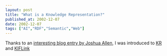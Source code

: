 ```yaml
---
layout: post
title: "What is a Knowledge Representation?"
published_at: 2002-12-07
date: 2002-12-07
tags: ["AI","RDF","Semantic","Web"]
---
```


Thanks to an [interesting blog entry by Joshua Allen](http://www.netcrucible.com/blog/2002/12/05.html#a258), I was introduced to [KR](http://medg.lcs.mit.edu/ftp/psz/k-rep.html) and [KIF](http://www.google.com/search?hl=en&ie=UTF-8&oe=UTF-8&q=KIF)[Link](http://medg.lcs.mit.edu/ftp/psz/k-rep.html)  